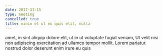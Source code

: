 ```yaml
---
date: 2017-11-15
type: meeting
cancelled: true
title: minim et ut eu quis elit, nulla
---
```

amet, in sint aliquip dolore elit, ut in ut voluptate fugiat veniam, Ut velit nisi non adipiscing exercitation ad ullamco tempor mollit. Lorem pariatur. nostrud dolor deserunt enim irure eu quis